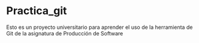 # Practica_git
Esto es un proyecto universitario para aprender el uso de la herramienta de Git de la asignatura de Producción de Software

